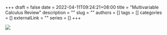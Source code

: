 +++ 
draft = false
date = 2022-04-11T09:24:21+08:00
title = "Multivariable Calculus Review"
description = ""
slug = ""
authors = []
tags = []
categories = []
externalLink = ""
series = []
+++

![](https://raw.githubusercontent.com/baboonSTW/Blog-img/main/202204111043752.png)